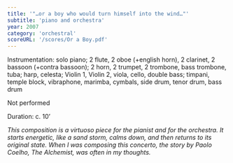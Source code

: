 ```yaml
---
title: '"…or a boy who would turn himself into the wind…"'
subtitle: 'piano and orchestra'
year: 2007
category: 'orchestral'
scoreURL: '/scores/Or a Boy.pdf'
---
```


Instrumentation: solo piano; 2 flute, 2 oboe (+english horn), 2 clarinet, 2 bassoon (+contra bassoon); 2
horn, 2 trumpet, 2 trombone, bass trombone, tuba; harp, celesta; Violin 1, Violin 2, viola, cello,
double bass; timpani, temple block, vibraphone, marimba, cymbals, side drum, tenor drum, bass drum

Not performed

Duration: c. 10’

*This composition is a virtuoso piece for the pianist and for the orchestra. It starts energetic, like a
sand storm, calms down, and then returns to its original state. When I was composing this concerto,
the story by Paolo Coelho, The Alchemist, was often in my thoughts.*